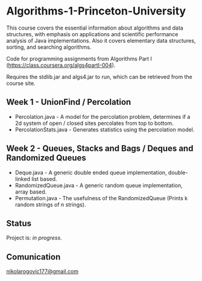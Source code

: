 # Algorithms-1-Princeton-University

This course covers the essential information about algorithms and data structures, with emphasis on applications and scientific performance analysis of Java implementations. Also it covers elementary data structures, sorting, and searching algorithms.

Code for programming assignments from Algorithms Part I (https://class.coursera.org/algs4partI-004).

Requires the stdlib.jar and algs4.jar to run, which can be retrieved from the course site.

## Week 1 - UnionFind / Percolation

* Percolation.java - A model for the percolation problem, determines if a 2d system of open / closed sites percolates from top to bottom.
* PercolationStats.java - Generates statistics using the percolation model.

## Week 2 - Queues, Stacks and Bags / Deques and Randomized Queues

* Deque.java - A generic double ended queue implementation, double-linked list based.
* RandomizedQueue.java - A generic random queue implementation, array based.
* Permutation.java - The usefulness of the RandomizedQueue (Prints k random strings of n strings).

## Status
Project is: _in progress_.

## Comunication
nikolarogovic177@gmail.com
